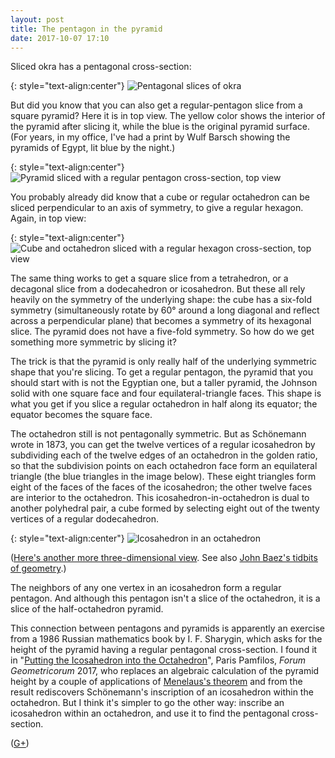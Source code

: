 ```yaml
---
layout: post
title: The pentagon in the pyramid
date: 2017-10-07 17:10
---
```

Sliced okra has a pentagonal cross-section:

{: style="text-align:center"}
![Pentagonal slices of okra]({{site.baseurl}}/assets/2017/pentagon-in-pyramid/okra.jpg 'CC-BY-SA image Okra sliced.JPG by Yes.aravind from Wikimedia commons')

But did you know that you can also get a regular-pentagon slice from a square pyramid? Here it is in top view. The yellow color shows the interior of the pyramid after slicing it, while the blue is the original pyramid surface. (For years, in my office, I've had a print by Wulf Barsch showing the pyramids of Egypt, lit blue by the night.)

{: style="text-align:center"}
![Pyramid sliced with a regular pentagon cross-section, top view]({{site.baseurl}}/assets/2017/pentagon-in-pyramid/sliced-pyramid.svg)

You probably already did know that a cube or regular octahedron can be sliced perpendicular to an axis of symmetry, to give a regular hexagon. Again, in top view:

{: style="text-align:center"}
![Cube and octahedron sliced with a regular hexagon cross-section, top view]({{site.baseurl}}/assets/2017/pentagon-in-pyramid/hexes.svg)

The same thing works to get a square slice from a tetrahedron, or a decagonal slice from a dodecahedron or icosahedron. But these all rely heavily on the symmetry of the underlying shape: the cube has a six-fold symmetry (simultaneously rotate by 60° around a long diagonal and reflect across a perpendicular plane) that becomes a symmetry of its hexagonal slice. The pyramid does not have a five-fold symmetry. So how do we get something more symmetric by slicing it?

The trick is that the pyramid is only really half of the underlying symmetric shape that you're slicing. To get a regular pentagon, the pyramid that you should start with is not the Egyptian one, but a taller pyramid, the Johnson solid with one square face and four equilateral-triangle faces. This shape is what you get if you slice a regular octahedron in half along its equator; the equator becomes the square face.

The octahedron still is not pentagonally symmetric. But as Schönemann wrote in 1873, you can get the twelve vertices of a regular icosahedron by subdividing each of the twelve edges of an octahedron in the golden ratio, so that the subdivision points on each octahedron face form an equilateral triangle (the blue triangles in the image below). These eight triangles form eight of the faces of the faces of the icosahedron; the other twelve faces are interior to the octahedron. This icosahedron-in-octahedron is dual to another polyhedral pair, a cube formed by selecting eight out of the twenty vertices of a regular dodecahedron.

{: style="text-align:center"}
![Icosahedron in an octahedron]({{site.baseurl}}/assets/2017/pentagon-in-pyramid/icosahedron-in-octahedron.svg)

([Here's another more three-dimensional view](http://steiner.math.nthu.edu.tw/d3/d2/quick-and-dirty/Smallest%20Octahedron%20Containing%20the%20Icosahedron.html). See also [John Baez's tidbits of geometry](https://johncarlosbaez.wordpress.com/2012/03/15/tidbits-of-geometry/).)

The neighbors of any one vertex in an icosahedron form a regular pentagon. And although this pentagon isn't a slice of the octahedron, it is a slice of the half-octahedron pyramid.

This connection between pentagons and pyramids is apparently an exercise from a 1986 Russian mathematics book by I. F. Sharygin, which asks for the height of the pyramid having a regular pentagonal cross-section. I found it in "[Putting the Icosahedron into the Octahedron](http://forumgeom.fau.edu/FG2017volume17/FG201710index.html)", Paris Pamfilos, _Forum Geometricorum_ 2017, who replaces an algebraic calculation of the pyramid height by a couple of applications of [Menelaus's theorem](https://en.wikipedia.org/wiki/Menelaus%27_theorem) and from the result rediscovers Schönemann's inscription of an icosahedron within the octahedron. But I think it's simpler to go the other way: inscribe an icosahedron within an octahedron, and use it to find the pentagonal cross-section.

([G+](https://plus.google.com/100003628603413742554/posts/EvRgzZgzEww))